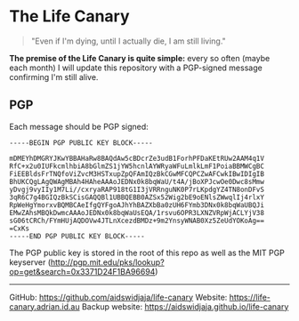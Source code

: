 # The Life Canary

> "Even if I'm dying, until I actually die, I am still living."

**The premise of the Life Canary is quite simple:** every so often (maybe each month) I will update this repository with a PGP-signed message confirming I'm still alive.

## PGP

Each message should be PGP signed:

```
-----BEGIN PGP PUBLIC KEY BLOCK-----

mDMEYhDMGRYJKwYBBAHaRw8BAQdAw5cBDcrZe3udB1ForhPFDaKEtRUw2AAM4q1V
RfC+x2u0IUFkcmlhbiA8bGlmZS1jYW5hcnlAYWRyaWFuLmlkLmF1PoiaBBMWCgBC
FiEEBldsFrTNQfoViZvcM3HSTxupZpQFAmIQzBkCGwMFCQPCZwAFCwkIBwIDIgIB
BhUKCQgLAgQWAgMBAh4HAheAAAoJEDNx0k8bqWaU/t4A/jBoXPJcwOe0Dwc8sMmw
yDvgj9vyIIy1M7Li//cxryaRAP918tG1I3jVRRnguNK0P7rLKpdgYZ4TN8onDFvS
3qR6C7g4BGIQzBkSCisGAQQBl1UBBQEBB0AZSx52Wig2bE9oENlsZWwqlIj4rlxY
RpWeHgYmorxvBQMBCAeIfgQYFgoAJhYhBAZXbBa0zUH6FYmb3DNx0k8bqWaUBQJi
EMwZAhsMBQkDwmcAAAoJEDNx0k8bqWaUsEQA/1rsvu6OPR3LXNZVRpWjACLYjV38
sG06tCRCh/FYmHUjAQDOVw4JTLnXcezdBMDz+9m2YnsyWNAB0Xz5ZeUdYOKoAg==
=CxKs
-----END PGP PUBLIC KEY BLOCK-----
```

The PGP public key is stored in the root of this repo as well as the MIT PGP keyserver (http://pgp.mit.edu/pks/lookup?op=get&search=0x3371D24F1BA96694)

***

GitHub: https://github.com/aidswidjaja/life-canary
Website: https://life-canary.adrian.id.au
Backup website: https://aidswidjaja.github.io/life-canary